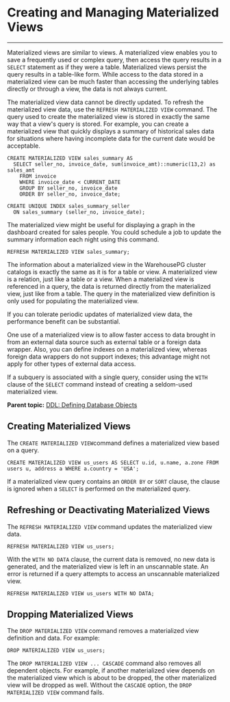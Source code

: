 # Creating and Managing Materialized Views
---

Materialized views are similar to views. A materialized view enables you to save a frequently used or complex query, then access the query results in a `SELECT` statement as if they were a table. Materialized views persist the query results in a table-like form. While access to the data stored in a materialized view can be much faster than accessing the underlying tables directly or through a view, the data is not always current.

The materialized view data cannot be directly updated. To refresh the materialized view data, use the `REFRESH MATERIALIZED VIEW` command. The query used to create the materialized view is stored in exactly the same way that a view's query is stored. For example, you can create a materialized view that quickly displays a summary of historical sales data for situations where having incomplete data for the current date would be acceptable.

```
CREATE MATERIALIZED VIEW sales_summary AS
  SELECT seller_no, invoice_date, sum(invoice_amt)::numeric(13,2) as sales_amt
    FROM invoice
    WHERE invoice_date < CURRENT_DATE
    GROUP BY seller_no, invoice_date
    ORDER BY seller_no, invoice_date;

CREATE UNIQUE INDEX sales_summary_seller
  ON sales_summary (seller_no, invoice_date);
```

The materialized view might be useful for displaying a graph in the dashboard created for sales people. You could schedule a job to update the summary information each night using this command.

```
REFRESH MATERIALIZED VIEW sales_summary;
```

The information about a materialized view in the WarehousePG cluster catalogs is exactly the same as it is for a table or view. A materialized view is a relation, just like a table or a view. When a materialized view is referenced in a query, the data is returned directly from the materialized view, just like from a table. The query in the materialized view definition is only used for populating the materialized view.

If you can tolerate periodic updates of materialized view data, the performance benefit can be substantial.

One use of a materialized view is to allow faster access to data brought in from an external data source such as external table or a foreign data wrapper. Also, you can define indexes on a materialized view, whereas foreign data wrappers do not support indexes; this advantage might not apply for other types of external data access.

If a subquery is associated with a single query, consider using the `WITH` clause of the `SELECT` command instead of creating a seldom-used materialized view.

**Parent topic:** [DDL: Defining Database Objects](../ddl/ddl.html)

## <a id="topic_hn3_xy5_kjb"></a>Creating Materialized Views

The `CREATE MATERIALIZED VIEW`command defines a materialized view based on a query.

```
CREATE MATERIALIZED VIEW us_users AS SELECT u.id, u.name, a.zone FROM users u, address a WHERE a.country = 'USA';
```

If a materialized view query contains an `ORDER BY` or `SORT` clause, the clause is ignored when a `SELECT` is performed on the materialized query.

## <a id="topic_vwd_zy5_kjb"></a>Refreshing or Deactivating Materialized Views

The `REFRESH MATERIALIZED VIEW` command updates the materialized view data.

```
REFRESH MATERIALIZED VIEW us_users;
```

With the `WITH NO DATA` clause, the current data is removed, no new data is generated, and the materialized view is left in an unscannable state. An error is returned if a query attempts to access an unscannable materialized view.

```
REFRESH MATERIALIZED VIEW us_users WITH NO DATA;
```

## <a id="topic_in3_xy5_kjb"></a>Dropping Materialized Views

The `DROP MATERIALIZED VIEW` command removes a materialized view definition and data. For example:

```
DROP MATERIALIZED VIEW us_users;
```

The `DROP MATERIALIZED VIEW ... CASCADE` command also removes all dependent objects. For example, if another materialized view depends on the materialized view which is about to be dropped, the other materialized view will be dropped as well. Without the `CASCADE` option, the `DROP MATERIALIZED VIEW` command fails.

